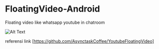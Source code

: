 # FloatingVideo-Android
Floating video like whatsapp youtube in chatroom

![Alt Text](https://github.com/ghozimahdi/FloatingVideo-Android/blob/master/gif/Feb-22-2021%2012-11-05%20PM.gif)

referensi link [https://github.com/AsynctaskCoffee/YoutubeFloatingVideo]
